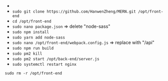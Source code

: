 - 
- `sudo git clone https://github.com/HanwenZheng/MERN.git /opt/front-end`
- `cd /opt/front-end`
- `sudo nano package.json` => delete "node-sass"
- `sudo npm install`
- `sudo yarn add node-sass`
- `sudo nano /opt/front-end/webpack.config.js` => replace with "/api"
- `sudo npm run build`
- `sudo pm2 kill`
- `sudo pm2 start /opt/back-end/server.js`
- `sudo systemctl restart nginx`
<pre><code>sudo rm -r /opt/front-end</code></pre>